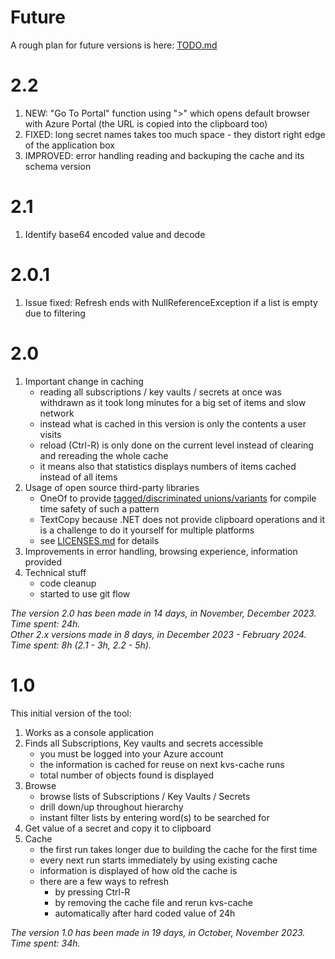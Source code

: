 # Future

A rough plan for future versions is here: [TODO.md](TODO.md)

# 2.2

1. NEW: "Go To Portal" function using ">" which opens default browser with Azure Portal (the URL is copied into the clipboard too)
1. FIXED: long secret names takes too much space - they distort right edge of the application box
1. IMPROVED: error handling reading and backuping the cache and its schema version

# 2.1
 
1. Identify base64 encoded value and decode

# 2.0.1

1. Issue fixed: Refresh ends with NullReferenceException if a list is empty due to filtering

# 2.0

1. Important change in caching
   - reading all subscriptions / key vaults / secrets at once was withdrawn as it took long minutes for a big set of items and slow network
   - instead what is cached in this version is only the contents a user visits
   - reload (Ctrl-R) is only done on the current level instead of clearing and rereading the whole cache
   - it means also that statistics displays numbers of items cached instead of all items 
1. Usage of open source third-party libraries
   - OneOf to provide [tagged/discriminated unions/variants](https://en.wikipedia.org/wiki/Tagged_union) for compile time safety of such a pattern
   - TextCopy because .NET does not provide clipboard operations and it is a challenge to do it yourself for multiple platforms
   - see [LICENSES.md](LICENSES/LICENCES.md) for details
1. Improvements in error handling, browsing experience, information provided
1. Technical stuff
   - code cleanup
   - started to use git flow

_The version 2.0 has been made in 14 days, in November, December 2023. Time spent: 24h._  
_Other 2.x versions made in 8 days, in December 2023 - February 2024. Time spent: 8h (2.1 - 3h, 2.2 - 5h)._

# 1.0

This initial version of the tool:

1. Works as a console application
1. Finds all Subscriptions, Key vaults and secrets accessible
   - you must be logged into your Azure account
   - the information is cached for reuse on next kvs-cache runs
   - total number of objects found is displayed
1. Browse
   - browse lists of Subscriptions / Key Vaults / Secrets
   - drill down/up throughout hierarchy
   - instant filter lists by entering word(s) to be searched for
1. Get value of a secret and copy it to clipboard
1. Cache
   - the first run takes longer due to building the cache for the first time
   - every next run starts immediately by using existing cache
   - information is displayed of how old the cache is
   - there are a few ways to refresh
     - by pressing Ctrl-R
     - by removing the cache file and rerun kvs-cache
     - automatically after hard coded value of 24h

_The version 1.0 has been made in 19 days, in October, November 2023. Time spent: 34h._  
